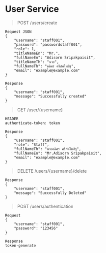 # User Service
> POST /users/create
```
Request JSON
{
    "username": "staff001",
    "password": "passwordstaff001",
    "role": 1,
    "titleNameEn": "Mr.",
    "fullNameEn": "Adisorn Sripakpaisit",
    "titleNameTh": "นาย",
    "fullNameTh": "อดิศร ศรีภัคไพสิฐ",
    "email": "example@example.com"
}
```
```
Response
{
    "username": "staff001",
    "message": "Successfully created"
}
```
> GET /user/{username}
```
HEADER
authenticate-token: token
```
```
Response
{
    "username": "staff001",
    "role": "Staff",
    "fullNameTh": "นายอดิศร ศรีภัคไพสิฐ",
    "fullNameEn": "Mr.Adisorn Sripakpaisit",
    "email": "example@example.com"
}
```
> DELETE /users/{username}/delete
```
Response
{
    "username": "staff001",
    "message": "Successfully Deleted"
}
```
> POST /users/authentication
```
Request 
{
    "username": "staff001",
    "password": "123456"
}
```
```
Response
token-generate
```
